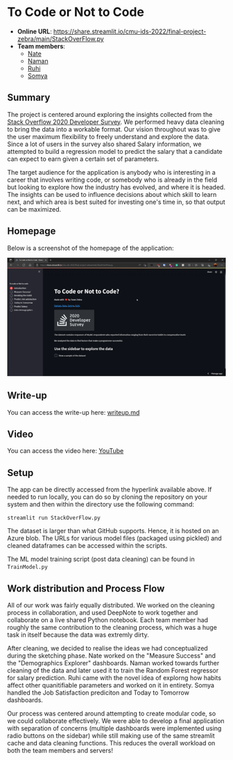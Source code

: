 # To Code or Not to Code

* **Online URL**: https://share.streamlit.io/cmu-ids-2022/final-project-zebra/main/StackOverFlow.py
* **Team members**:
  * [Nate](mailto:ndf@andrew.cmu.edu)
  * [Naman](mailto:namana@andrew.cmu.edu)
  * [Ruhi](mailto:ruhihemp@andrew.cmu.edu)
  * [Somya](mailto:somyaa@andrew.cmu.edu)


## Summary  

The project is centered around exploring the insights collected from the [Stack Overflow 2020 Developer Survey](https://insights.stackoverflow.com/survey/2020). We performed heavy data cleaning to bring the data into a workable format. Our vision throughout was to give the user maximum flexibility to freely understand and explore the data. Since a lot of users in the survey also shared Salary information, we attempted to build a regression model to predict the salary that a candidate can expect to earn given a certain set of parameters.  

The target audience for the application is anybody who is interesting in a career that involves writing code, or somebody who is already in the field but looking to explore how the industry has evolved, and where it is headed. The insights can be used to influence decisions about which skill to learn next, and which area is best suited for investing one's time in, so that output can be maximized. 

## Homepage 
Below is a screenshot of the homepage of the application:  

![homepage](assets/zebra-homepage.png)

## Write-up

You can access the write-up here: [writeup.md](writeup.md)

## Video

You can access the video here: [YouTube]()

## Setup
The app can be directly accessed from the hyperlink available above. If needed to run locally, you can do so by cloning the repository on your system and then within the directory use the following command: 
```
streamlit run StackOverFlow.py
```

The dataset is larger than what GitHub supports. Hence, it is hosted on an Azure blob. The URLs for various model files (packaged using pickled) and cleaned dataframes can be accessed within the scripts. 

The ML model training script (post data cleaning) can be found in ```TrainModel.py```

## Work distribution and Process Flow

All of our work was fairly equally distributed. We worked on the cleaning process in collaboration, and used DeepNote to work together and collaborate on a live shared Python notebook. Each team member had roughly the same contribution to the cleaning process, which was a huge task in itself because the data was extremly dirty.  

After cleaning, we decided to realise the ideas we had conceptualized during the sketching phase. Nate worked on the "Measure Success" and the "Demographics Explorer" dashboards. Naman worked towards further cleaning of the data and later used it to train the Random Forest regressor for salary prediction. Ruhi came with the novel idea of explorng how habits affect other quanitifiable parameters and worked on it in entirety. Somya handled the Job Satisfaction prediciton and Today to Tomorrow dashboards. 

Our process was centered around attempting to create modular code, so we could collaborate effectively. We were able to develop a final application with separation of concerns (multiple dashboards were implemented using radio buttons on the sidebar) while still making use of the same streamlit cache and data cleaning functions. This reduces the overall workload on both the team members and servers!

